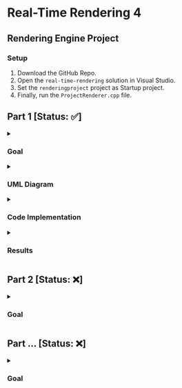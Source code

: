 # Real-Time Rendering 4

## Rendering Engine Project

<h3>Setup</h3>
   
   1. Download the GitHub Repo.
   2. Open the `real-time-rendering` solution in Visual Studio.
   3. Set the `renderingproject` project as Startup project.
   4. Finally, run the `ProjectRenderer.cpp` file.
   

## Part 1 [Status: ✅]
  
<details>
   <summary><h3>Goal</h3></summary>

   > #### Goal Of Projct <br/><br/>▷ The goal of this part of the project was to refactor the code in such ways so that we can encapsulate the data and its functionality, <br/>i.e. Break down the functionality of a GameObject and a Shader into different classes.
</details>

<details>
    <summary><h3>UML Diagram</h3></summary>
   
   <br/>
   
   As we can see in the UML diagram below, there is a relationship that exists between a GameObject and a ShaderTechnique. This relationship can be described as <i>has-a</i> relationship between the two classes. In basic terms, this means that a single game object **has a** shader attached to it.
   
   <br/>
   
   ![UML Diagram: Showing Relationship between GameObject class & ShaderTechnique class](https://user-images.githubusercontent.com/34424878/218233715-c4c1ceb1-90b4-4640-a164-d878f9ceac1d.png)
  
</details>

<details>
   <summary><h3>Code Implementation</h3></summary>
   
   ### Inhertiance Showcase
   
  ```cpp
  // This class (GameObject) inherits members and functions of ShaderTechnique class as private members and functions
  class GameObject : private ShaderTechnique
  ```
   
   ### GameObject Class (.h file)
   
  ```cpp
  /// A Gameobject class which creates the vertex buffer and renders the gameobject.
/// This class inherits membersand functions of ShaderTechnique class as private membersand functions
class GameObject : private ShaderTechnique
{
public:
	GLuint vbo; // vertex buffer object
	GLuint numOfVertices; // max number of vertices

	ShaderTechnique* shader; // pointer to the attached shader

	// default constructor
	GameObject();

	// Creates a buffer based on the array of vertices passed into the function
	void createVertexBuffer(vec3 vertices[], int numverts);

	// renders the gameobject onto the screen
	void render();
};
  ```
   
   ### ShaderTechnique Class (.h file)
   
  ```cpp
  /// A class that can load, compile and link a vertex and fragment shader onto gameobject(s)
class ShaderTechnique
{
public:
	// default constructor
	ShaderTechnique();

	// reads (shader) file and returns the content of file as a string
	string readFile(string fileName);

	// creates a type of shader object (Vertex & Fragment) and then compiles and attaches the shader object to the program object
	void addShader(GLuint shaderProgram, const char* pShaderText, GLenum shaderType);

	// links and validates the shader program and sets it into pipeline
	void buildShader(string vertexShaderPath, string fragmentShaderPath);
};
  ```
   
</details>

<details>
    <summary><h3>Results</h3></summary>
   
   ### Before
     
| <p><img src="https://user-images.githubusercontent.com/34424878/218224866-a321e4ff-0c1e-4f6a-8bab-207495e6703e.png" width=300 height=200/></p>  |
|---|
| - In this the scene, one shader is applied to every object that is being rendered.  <br><br>- No classes, everything is in one (.cpp) file. <br><br>- The path of the shader files are hard coded, so cannot be changed for different objects. |

  ### After
  
| <p><img src="https://user-images.githubusercontent.com/34424878/218225202-c0adc299-055d-452e-a1d0-7b9c538325e7.png" width=300 height=200/></p>  |
|---|
| - Multiple objects are being rendered with each of them having their own shader.  <br><br>- In this part of project, the different functionalities are divided into their own separate classes ( [GameObject](https://github.com/MehadND/real-time-rendering-4/blob/0cfb8ef77be6ad0702a423c0a3d99f58f9a4429c/gt41samples%20(1)/gt41samples/renderingproject/GameObject.h) & [Shader](https://github.com/MehadND/real-time-rendering-4/blob/0cfb8ef77be6ad0702a423c0a3d99f58f9a4429c/gt41samples%20(1)/gt41samples/renderingproject/ShaderTechnique.h) ) <br><br>- `buildShader(vertexShaderPath, fragmentShaderPath)` function has 2 paramters for allwong users to enter file paths of the (vertex & fragment) shaders to be used for an object. |

</details>


## Part 2 [Status: ❌]
  
<details>
   <summary><h3>Goal</h3></summary>
</details>


## Part ... [Status: ❌]
  
<details>
   <summary><h3>Goal</h3></summary>
</details>


 

 
